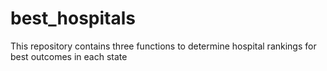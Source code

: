 # best_hospitals
This repository contains three functions to determine hospital rankings for best outcomes in each state
